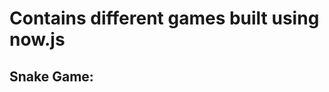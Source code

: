 # Contains different games built using now.js


## Snake Game:
<figure class="video_container">
  <iframe src="" frameborder="0" allowfullscreen="true"> </iframe>
</figure>